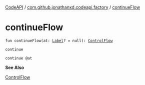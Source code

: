 [CodeAPI](../index.md) / [com.github.jonathanxd.codeapi.factory](index.md) / [continueFlow](.)

# continueFlow

`fun continueFlow(at: `[`Label`](../com.github.jonathanxd.codeapi.base/-label/index.md)`? = null): `[`ControlFlow`](../com.github.jonathanxd.codeapi.base/-control-flow/index.md)

`continue`

`continue @at`

**See Also**

[ControlFlow](../com.github.jonathanxd.codeapi.base/-control-flow/index.md)

